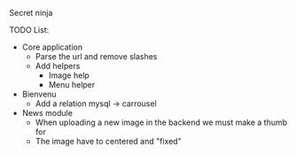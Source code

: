 Secret ninja 

TODO List:
  * Core application
    * Parse the url and remove slashes
    * Add helpers
      * Image help
      * Menu helper
  * Bienvenu
    * Add a relation mysql -> carrousel
  * News module
    * When uploading a new image in the backend we must make a thumb for 
    * The image have to centered and "fixed"
